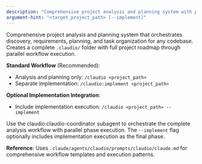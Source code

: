 ```yaml
---
description: "Comprehensive project analysis and planning system with parallel workflow execution"
argument-hint: "<target_project_path> [--implement]"
---
```


Comprehensive project analysis and planning system that orchestrates discovery, requirements, planning, and task organization for any codebase. Creates a complete `.claudio/` folder with full project roadmap through parallel workflow execution.

**Standard Workflow** (Recommended):
- Analysis and planning only: `/claudio <project_path>`
- Separate implementation: `/claudio:implement <project_path>`

**Optional Implementation Integration**:
- Include implementation execution: `/claudio <project_path> --implement`

Use the claudio:claudio-coordinator subagent to orchestrate the complete analysis workflow with parallel phase execution. The `--implement` flag optionally includes implementation execution as the final phase.

**Reference**: Uses `.claude/agents/claudio/prompts/claudio/claude.md` for comprehensive workflow templates and execution patterns.


